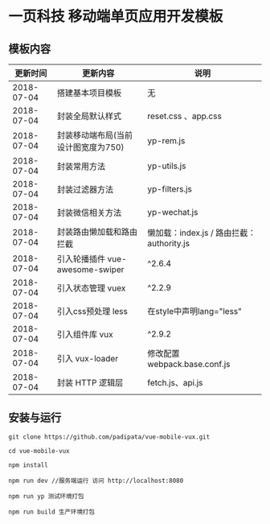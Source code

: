 # 一页科技 移动端单页应用开发模板

## 模板内容

更新时间| 更新内容|说明
---|---|---
2018-07-04 | 搭建基本项目模板|无
2018-07-04 | 封装全局默认样式 | reset.css 、app.css
2018-07-04 | 封装移动端布局(当前设计图宽度为750) | yp-rem.js
2018-07-04 | 封装常用方法 | yp-utils.js
2018-07-04 | 封装过滤器方法 | yp-filters.js
2018-07-04 | 封装微信相关方法 | yp-wechat.js
2018-07-04 | 封装路由懒加载和路由拦截 | 懒加载：index.js / 路由拦截：authority.js
2018-07-04 | 引入轮播插件 vue-awesome-swiper | ^2.6.4
2018-07-04 | 引入状态管理 vuex | ^2.2.9
2018-07-04 | 引入css预处理 less | 在style中声明lang="less"
2018-07-04 | 引入组件库 vux | ^2.9.2
2018-07-04 | 引入 vux-loader | 修改配置webpack.base.conf.js
2018-07-04 | 封装 HTTP 逻辑层 | fetch.js、api.js


## 安装与运行

```
git clone https://github.com/padipata/vue-mobile-vux.git

cd vue-mobile-vux

npm install

npm run dev //服务端运行 访问 http://localhost:8080

npm run yp 测试环境打包

npm run build 生产环境打包
```


